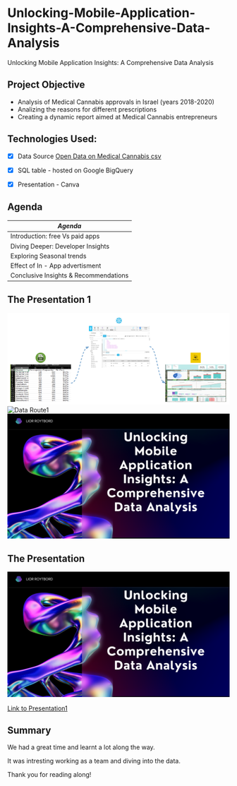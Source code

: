# Unlocking-Mobile-Application-Insights-A-Comprehensive-Data-Analysis
Unlocking Mobile Application Insights: A Comprehensive Data Analysis


## Project Objective
- Analysis of Medical Cannabis approvals in Israel (years 2018-2020)
- Analizing the reasons for different prescriptions
- Creating a dynamic report aimed at Medical Cannabis entrepreneurs


## Technologies Used:
- [x] Data Source [Open Data on Medical Cannabis csv](https://www.meida.org.il/?p=11491)
- [x] SQL table - hosted on Google BigQuery
- [x] Presentation - Canva


## Agenda

| *Agenda* | 
| ----------- | 
| Introduction: free Vs paid apps | 
| Diving Deeper: Developer Insights |
| Exploring Seasonal trends |
| Effect of In - App advertisment | 
| Conclusive Insights & Recommendations | 


## The Presentation 1
![Data Route](https://github.com/elijellyeli/medical-cannabis-analysis/blob/main/src/data%20route.png)
![Data Route1](https://github.com/liorroy/Unlocking-Mobile-Application-Insights-A-Comprehensive-Data-Analysis/blob/main/src/png/1.png)
![Data Route2](src/png/1.png)

## The Presentation

![Presentation1](src/png/1.png)

[Link to Presentation1](https://www.canva.com/design/DAFvRadSMgk/f1HwiV3kZu8Nkrpg9uk_Tw/watch?utm_content=DAFvRadSMgk&utm_campaign=designshare&utm_medium=link&utm_source=publishsharelink)

## Summary

We had a great time and learnt a lot along the way.

It was intresting working as a team and diving into the data.

Thank you for reading along!

